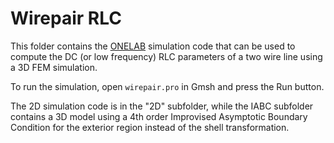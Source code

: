 # Wirepair RLC

This folder contains the [ONELAB](https://onelab.info/) simulation code that can be used to compute the DC (or low frequency) RLC parameters of a two wire line using a 3D FEM simulation. 

To run the simulation, open `wirepair.pro` in Gmsh and press the Run button.

The 2D simulation code is in the "2D" subfolder, while the IABC subfolder contains a 3D model using a 4th order Improvised Asymptotic Boundary Condition for the exterior region instead of the shell transformation.
